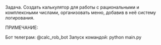 Задача. Создать калькулятор для работы с рациональными и комплексными числами, организовать меню, добавив в неё систему логирования.

ПРИМЕЧАНИЕ:

Бот телеграм: @calc_rob_bot
Запуск командой: python main.py